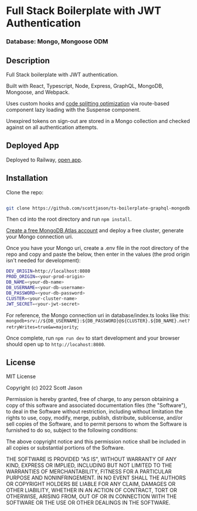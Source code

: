 # Full Stack Boilerplate with JWT Authentication

### Database: Mongo, Mongoose ODM

## Description

Full Stack boilerplate with JWT authentication.

Built with React, Typescript, Node, Express, GraphQL, MongoDB, Mongoose, and Webpack.

Uses custom hooks and [code splitting optimization](https://reactjs.org/docs/code-splitting.html) via route-based component lazy loading with the Suspense component.

Unexpired tokens on sign-out are stored in a Mongo collection and checked against on all authentication attempts.

## Deployed App

Deployed to Railway, [open app](https://ts-boilerplate-graphql-mongodb-production.up.railway.app/).

## Installation

Clone the repo:

```bash

git clone https://github.com/scottjason/ts-boilerplate-graphql-mongodb.git

```

Then cd into the root directory and run `npm install`.

[Create a free MongoDB Atlas account](https://www.mongodb.com/docs/atlas/tutorial/deploy-free-tier-cluster/) and deploy a free cluster, generate your Mongo connection uri.

Once you have your Mongo uri, create a .env file in the root directory of the repo and copy and paste the below, then enter in the values (the prod origin isn't needed for development):

```bash
DEV_ORIGIN=http://localhost:8080
PROD_ORIGIN=<your-prod-origin>
DB_NAME=<your-db-name>
DB_USERNAME=<your-db-username>
DB_PASSWORD=<your-db-password>
CLUSTER=<your-cluster-name>
JWT_SECRET=<your-jwt-secret>
```

For reference, the Mongo connection uri in database/index.ts looks like this:
`mongodb+srv://${DB_USERNAME}:${DB_PASSWORD}@${CLUSTER}.${DB_NAME}.net?retryWrites=true&w=majority`;

Once complete, run `npm run dev` to start development and your browser should open up to `http://locahost:8080`.

## License

MIT License

Copyright (c) 2022 Scott Jason

Permission is hereby granted, free of charge, to any person obtaining a copy
of this software and associated documentation files (the "Software"), to deal
in the Software without restriction, including without limitation the rights
to use, copy, modify, merge, publish, distribute, sublicense, and/or sell
copies of the Software, and to permit persons to whom the Software is
furnished to do so, subject to the following conditions:

The above copyright notice and this permission notice shall be included in all
copies or substantial portions of the Software.

THE SOFTWARE IS PROVIDED "AS IS", WITHOUT WARRANTY OF ANY KIND, EXPRESS OR
IMPLIED, INCLUDING BUT NOT LIMITED TO THE WARRANTIES OF MERCHANTABILITY,
FITNESS FOR A PARTICULAR PURPOSE AND NONINFRINGEMENT. IN NO EVENT SHALL THE
AUTHORS OR COPYRIGHT HOLDERS BE LIABLE FOR ANY CLAIM, DAMAGES OR OTHER
LIABILITY, WHETHER IN AN ACTION OF CONTRACT, TORT OR OTHERWISE, ARISING FROM,
OUT OF OR IN CONNECTION WITH THE SOFTWARE OR THE USE OR OTHER DEALINGS IN THE
SOFTWARE.
